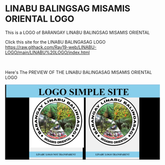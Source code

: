 # LINABU BALINGSAG MISAMIS ORIENTAL LOGO
This is a LOGO of BARANGAY LINABU BALINGSAG MISAMIS ORIENTAL

Click this site for the LINABU BALINGASAG LOGO <br>
https://raw.githack.com/Ray19-web/LINABU-LOGO/main/LINABU%20LOGO/index.html

<br>
<br> 
Here's The PREVIEW OF THE LINABU BALINGASAG MISAMIS ORIENTAL LOGO

![Image Alt Text](./LINABU%20LOGO/Screenshot%202023-12-05%20170313.png)


